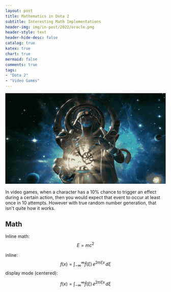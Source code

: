 ```yaml
---
layout: post
title: Mathematics in Dota 2
subtitle: Interesting Math Implementations
header-img: img/in-post/2022/oracle.png
header-style: text
header-hide-desc: false
catalog: true
katex: true
chart: true
mermaid: false
comments: true
tags:
- "Dota 2"
- "Video Games"
---
```


![Oracle from Dota 2](/img/in-post/2022/oracle.png)

In video games, when a character has a 10% chance to trigger an effect during a certain action, then you would expect that
event to occur at least once in 10 attempts. However with true random number generation, that isn't quite how it works. <!--more-->

## Math

Inline math: $$ E = mc^2 $$

inline: $$f(x) = \int_{-\infty}^\infty \hat f(\xi)\,e^{2 \pi i \xi x} \,d\xi$$
display mode (centered):

$$f(x) = \int_{-\infty}^\infty \hat f(\xi)\,e^{2 \pi i \xi x} \,d\xi$$